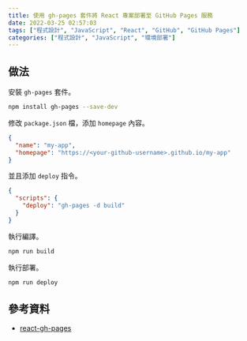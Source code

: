```yaml
---
title: 使用 gh-pages 套件將 React 專案部署至 GitHub Pages 服務
date: 2022-03-25 02:57:03
tags: ["程式設計", "JavaScript", "React", "GitHub", "GitHub Pages"]
categories: ["程式設計", "JavaScript", "環境部署"]
---
```


## 做法

安裝 `gh-pages` 套件。

```bash
npm install gh-pages --save-dev
```

修改 `package.json` 檔，添加 `homepage` 內容。

```json
{
  "name": "my-app",
  "homepage": "https://<your-github-username>.github.io/my-app"
}
```

並且添加 `deploy` 指令。

```json
{
  "scripts": {
    "deploy": "gh-pages -d build"
  }
}
```

執行編譯。

```bash
npm run build
```

執行部署。

```bash
npm run deploy
```

## 參考資料

- [react-gh-pages](https://github.com/gitname/react-gh-pages)
